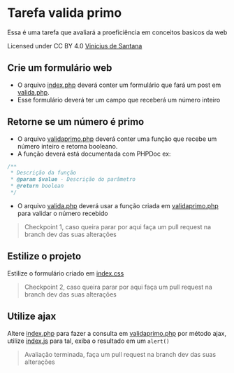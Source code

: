 # Tarefa valida primo
Essa é uma tarefa que avaliará a proeficiência em conceitos basicos da web

Licensed under CC BY 4.0 [Vinicius de Santana](https://github.com/viniciusvts)

## Crie um formulário web
- O arquivo [index.php](index.php) deverá conter um formulário que fará um post em [valida.php](valida.php).
- Esse formulário deverá ter um campo que receberá um número inteiro

## Retorne se um número é primo
- O  arquivo [validaprimo.php](validaprimo.php) deverá conter uma função que recebe um número inteiro e retorna booleano.
- A função deverá está documentada com PHPDoc ex:
```php
/**
 * Descrição da função
 * @param $value - Descrição do parâmetro
 * @return boolean
 */
```
- O  arquivo [valida.php](valida.php) deverá usar a função criada em [validaprimo.php](validaprimo.php) para validar o número recebido

> Checkpoint 1, caso queira parar por aqui faça um pull request na branch dev das suas alterações

## Estilize o projeto
Estilize o formulário criado em [index.css](index.css)

> Checkpoint 2, caso queira parar por aqui faça um pull request na branch dev das suas alterações

## Utilize ajax
Altere [index.php](index.php)  para fazer a consulta em [validaprimo.php](validaprimo.php) por método ajax, utilize [index.js](index.js) para tal, exiba o resultado em um `alert()`

> Avaliação terminada, faça um pull request na branch dev das suas alterações